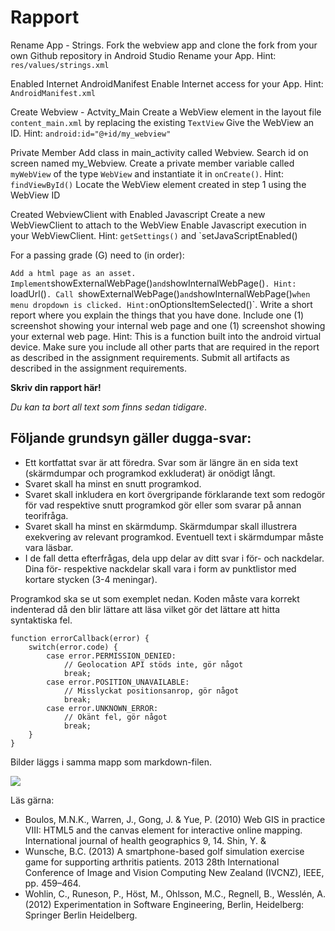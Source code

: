 
# Rapport

Rename App - Strings.
Fork the webview app and clone the fork from your own Github repository in Android Studio
Rename your App. Hint: `res/values/strings.xml`

Enabled Internet AndroidManifest
Enable Internet access for your App. Hint: `AndroidManifest.xml`

Create Webview - Actvity_Main
Create a WebView element in the layout file `content_main.xml` by replacing the existing `TextView`
Give the WebView an ID. Hint: `android:id="@+id/my_webview"`

Private Member
Add class in main_activity called Webview.
Search id on screen named my_Webview.
Create a private member variable called `myWebView` of the type `WebView` and instantiate it in `onCreate()`. Hint: `findViewById()`
Locate the WebView element created in step 1 using the WebView ID

Created WebviewClient with Enabled Javascript
Create a new WebViewClient to attach to the WebView
Enable Javascript execution in your WebViewClient. Hint: `getSettings()` and `setJavaScriptEnabled()

For a passing grade (G) need to (in order):


`
Add a html page as an asset.
Implement `showExternalWebPage()` and `showInternalWebPage()`. Hint: `loadUrl()`.
Call `showExternalWebPage()` and `showInternalWebPage()` when menu dropdown is clicked. Hint: `onOptionsItemSelected()`.
Write a short report where you explain the things that you have done. Include one (1) screenshot showing your internal web page and one (1) screenshot showing your external web page. Hint: This is a function built into the android virtual device. Make sure you include all other parts that are required in the report as described in the assignment requirements.
Submit all artifacts as described in the assignment requirements.

**Skriv din rapport här!**

_Du kan ta bort all text som finns sedan tidigare_.

## Följande grundsyn gäller dugga-svar:

- Ett kortfattat svar är att föredra. Svar som är längre än en sida text (skärmdumpar och programkod exkluderat) är onödigt långt.
- Svaret skall ha minst en snutt programkod.
- Svaret skall inkludera en kort övergripande förklarande text som redogör för vad respektive snutt programkod gör eller som svarar på annan teorifråga.
- Svaret skall ha minst en skärmdump. Skärmdumpar skall illustrera exekvering av relevant programkod. Eventuell text i skärmdumpar måste vara läsbar.
- I de fall detta efterfrågas, dela upp delar av ditt svar i för- och nackdelar. Dina för- respektive nackdelar skall vara i form av punktlistor med kortare stycken (3-4 meningar).

Programkod ska se ut som exemplet nedan. Koden måste vara korrekt indenterad då den blir lättare att läsa vilket gör det lättare att hitta syntaktiska fel.

```
function errorCallback(error) {
    switch(error.code) {
        case error.PERMISSION_DENIED:
            // Geolocation API stöds inte, gör något
            break;
        case error.POSITION_UNAVAILABLE:
            // Misslyckat positionsanrop, gör något
            break;
        case error.UNKNOWN_ERROR:
            // Okänt fel, gör något
            break;
    }
}
```

Bilder läggs i samma mapp som markdown-filen.

![](android.png)

Läs gärna:

- Boulos, M.N.K., Warren, J., Gong, J. & Yue, P. (2010) Web GIS in practice VIII: HTML5 and the canvas element for interactive online mapping. International journal of health geographics 9, 14. Shin, Y. &
- Wunsche, B.C. (2013) A smartphone-based golf simulation exercise game for supporting arthritis patients. 2013 28th International Conference of Image and Vision Computing New Zealand (IVCNZ), IEEE, pp. 459–464.
- Wohlin, C., Runeson, P., Höst, M., Ohlsson, M.C., Regnell, B., Wesslén, A. (2012) Experimentation in Software Engineering, Berlin, Heidelberg: Springer Berlin Heidelberg.

